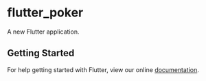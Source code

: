 # flutter_poker

A new Flutter application.

## Getting Started

For help getting started with Flutter, view our online
[documentation](https://flutter.io/).
